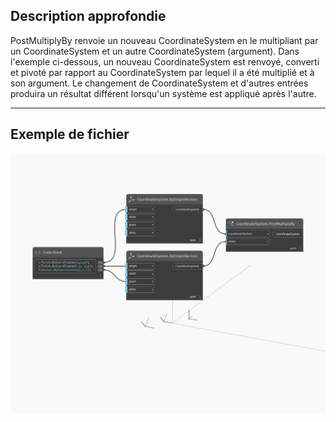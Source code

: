 ## Description approfondie
PostMultiplyBy renvoie un nouveau CoordinateSystem en le multipliant par un CoordinateSystem et un autre CoordinateSystem (argument). Dans l'exemple ci-dessous, un nouveau CoordinateSystem est renvoyé, converti et pivoté par rapport au CoordinateSystem par lequel il a été multiplié et à son argument. Le changement de CoordinateSystem et d'autres entrées produira un résultat différent lorsqu'un système est appliqué après l'autre.
___
## Exemple de fichier

![PostMultiplyBy](./Autodesk.DesignScript.Geometry.CoordinateSystem.PostMultiplyBy_img.jpg)

